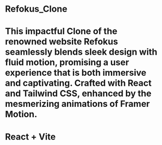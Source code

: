 # Refokus_Clone

# This impactful Clone of the renowned website Refokus seamlessly blends sleek design with fluid motion, promising a user experience that is both immersive and captivating. Crafted with React and Tailwind CSS, enhanced by the mesmerizing animations of Framer Motion.

# React + Vite

